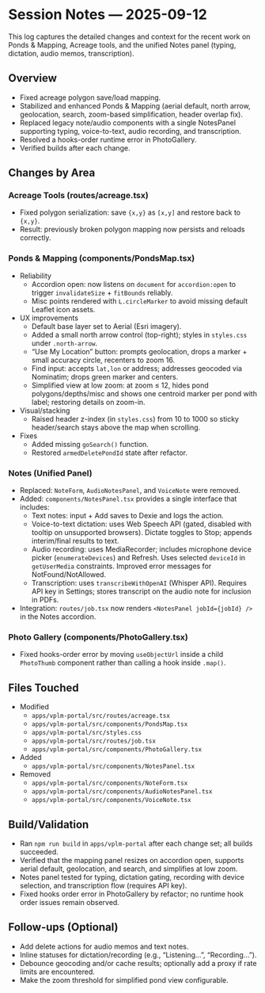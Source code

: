 # Session Notes — 2025-09-12

This log captures the detailed changes and context for the recent work on Ponds & Mapping, Acreage tools, and the unified Notes panel (typing, dictation, audio memos, transcription).

## Overview

- Fixed acreage polygon save/load mapping.
- Stabilized and enhanced Ponds & Mapping (aerial default, north arrow, geolocation, search, zoom-based simplification, header overlap fix).
- Replaced legacy note/audio components with a single NotesPanel supporting typing, voice-to-text, audio recording, and transcription.
- Resolved a hooks-order runtime error in PhotoGallery.
- Verified builds after each change.

## Changes by Area

### Acreage Tools (routes/acreage.tsx)
- Fixed polygon serialization: save `{x,y}` as `[x,y]` and restore back to `{x,y}`.
- Result: previously broken polygon mapping now persists and reloads correctly.

### Ponds & Mapping (components/PondsMap.tsx)
- Reliability
  - Accordion open: now listens on `document` for `accordion:open` to trigger `invalidateSize` + `fitBounds` reliably.
  - Misc points rendered with `L.circleMarker` to avoid missing default Leaflet icon assets.
- UX improvements
  - Default base layer set to Aerial (Esri imagery).
  - Added a small north arrow control (top-right); styles in `styles.css` under `.north-arrow`.
  - “Use My Location” button: prompts geolocation, drops a marker + small accuracy circle, recenters to zoom 16.
  - Find input: accepts `lat,lon` or address; addresses geocoded via Nominatim; drops green marker and centers.
  - Simplified view at low zoom: at zoom ≤ 12, hides pond polygons/depths/misc and shows one centroid marker per pond with label; restoring details on zoom-in.
- Visual/stacking
  - Raised header z-index (in `styles.css`) from 10 to 1000 so sticky header/search stays above the map when scrolling.
- Fixes
  - Added missing `goSearch()` function.
  - Restored `armedDeletePondId` state after refactor.

### Notes (Unified Panel)
- Replaced: `NoteForm`, `AudioNotesPanel`, and `VoiceNote` were removed.
- Added: `components/NotesPanel.tsx` provides a single interface that includes:
  - Text notes: input + Add saves to Dexie and logs the action.
  - Voice-to-text dictation: uses Web Speech API (gated, disabled with tooltip on unsupported browsers). Dictate toggles to Stop; appends interim/final results to text.
  - Audio recording: uses MediaRecorder; includes microphone device picker (`enumerateDevices`) and Refresh. Uses selected `deviceId` in `getUserMedia` constraints. Improved error messages for NotFound/NotAllowed.
  - Transcription: uses `transcribeWithOpenAI` (Whisper API). Requires API key in Settings; stores transcript on the audio note for inclusion in PDFs.
- Integration: `routes/job.tsx` now renders `<NotesPanel jobId={jobId} />` in the Notes accordion.

### Photo Gallery (components/PhotoGallery.tsx)
- Fixed hooks-order error by moving `useObjectUrl` inside a child `PhotoThumb` component rather than calling a hook inside `.map()`.

## Files Touched

- Modified
  - `apps/vplm-portal/src/routes/acreage.tsx`
  - `apps/vplm-portal/src/components/PondsMap.tsx`
  - `apps/vplm-portal/src/styles.css`
  - `apps/vplm-portal/src/routes/job.tsx`
  - `apps/vplm-portal/src/components/PhotoGallery.tsx`
- Added
  - `apps/vplm-portal/src/components/NotesPanel.tsx`
- Removed
  - `apps/vplm-portal/src/components/NoteForm.tsx`
  - `apps/vplm-portal/src/components/AudioNotesPanel.tsx`
  - `apps/vplm-portal/src/components/VoiceNote.tsx`

## Build/Validation

- Ran `npm run build` in `apps/vplm-portal` after each change set; all builds succeeded.
- Verified that the mapping panel resizes on accordion open, supports aerial default, geolocation, and search, and simplifies at low zoom.
- Notes panel tested for typing, dictation gating, recording with device selection, and transcription flow (requires API key).
- Fixed hooks order error in PhotoGallery by refactor; no runtime hook order issues remain observed.

## Follow-ups (Optional)

- Add delete actions for audio memos and text notes.
- Inline statuses for dictation/recording (e.g., “Listening…”, “Recording…”).
- Debounce geocoding and/or cache results; optionally add a proxy if rate limits are encountered.
- Make the zoom threshold for simplified pond view configurable.

